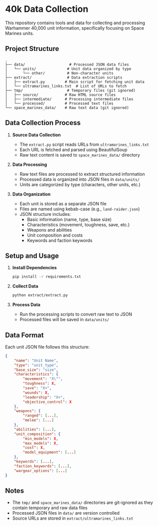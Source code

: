 # 40k Data Collection

This repository contains tools and data for collecting and processing Warhammer 40,000 unit information, specifically focusing on Space Marines units.

## Project Structure

```
.
├── data/                    # Processed JSON data files
│   └── units/              # Unit data organized by type
│       └── other/          # Non-character units
├── extract/                # Data extraction scripts
│   ├── extract.py         # Main script for fetching unit data
│   └── ultramarines_links.txt  # List of URLs to fetch
├── tmp/                    # Temporary files (git ignored)
│   ├── source/            # Raw HTML source files
│   ├── intermediate/      # Processing intermediate files
│   └── processed/         # Processed text files
└── space_marines_data/    # Raw text data (git ignored)
```

## Data Collection Process

1. **Source Data Collection**
   - The `extract.py` script reads URLs from `ultramarines_links.txt`
   - Each URL is fetched and parsed using BeautifulSoup
   - Raw text content is saved to `space_marines_data/` directory

2. **Data Processing**
   - Raw text files are processed to extract structured information
   - Processed data is organized into JSON files in `data/units/`
   - Units are categorized by type (characters, other units, etc.)

3. **Data Organization**
   - Each unit is stored as a separate JSON file
   - Files are named using kebab-case (e.g., `land-raider.json`)
   - JSON structure includes:
     - Basic information (name, type, base size)
     - Characteristics (movement, toughness, save, etc.)
     - Weapons and abilities
     - Unit composition and costs
     - Keywords and faction keywords

## Setup and Usage

1. **Install Dependencies**
   ```bash
   pip install -r requirements.txt
   ```

2. **Collect Data**
   ```bash
   python extract/extract.py
   ```

3. **Process Data**
   - Run the processing scripts to convert raw text to JSON
   - Processed files will be saved in `data/units/`

## Data Format

Each unit JSON file follows this structure:
```json
{
    "name": "Unit Name",
    "type": "unit_type",
    "base_size": "size",
    "characteristics": {
        "movement": "X\"",
        "toughness": X,
        "save": "X+",
        "wounds": X,
        "leadership": "X+",
        "objective_control": X
    },
    "weapons": {
        "ranged": [...],
        "melee": [...]
    },
    "abilities": [...],
    "unit_composition": {
        "min_models": X,
        "max_models": X,
        "cost": X,
        "model_equipment": [...]
    },
    "keywords": [...],
    "faction_keywords": [...],
    "wargear_options": [...]
}
```

## Notes

- The `tmp/` and `space_marines_data/` directories are git-ignored as they contain temporary and raw data files
- Processed JSON files in `data/` are version controlled
- Source URLs are stored in `extract/ultramarines_links.txt` 